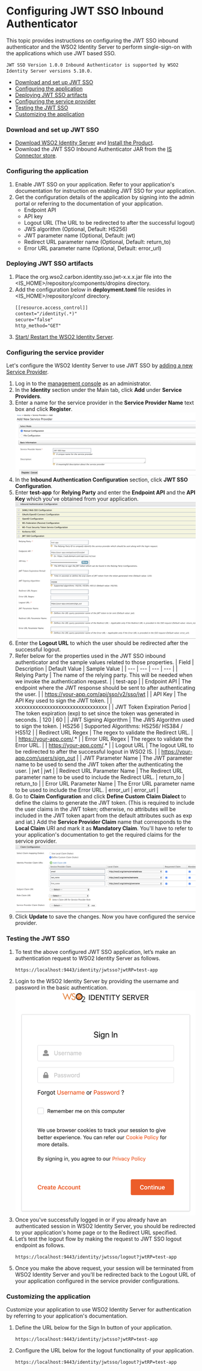 # Configuring JWT SSO Inbound Authenticator

This topic provides instructions on configuring the JWT SSO inbound authenticator and the WSO2 Identity Server 
to perform single-sign-on with the applications which use JWT based SSO.

````
JWT SSO Version 1.0.0 Inbound Authenticator is supported by WSO2 Identity Server versions 5.10.0. 
````

* [Download and set up JWT SSO](#download-and-set-up-jwt-sso)
* [Configuring the application](#configuring-the-application)
* [Deploying JWT SSO artifacts](#deploying-jwt-sso-artifacts)
* [Configuring the service provider](#configuring-the-service-provider)
* [Testing the JWT SSO](#testing-the-jwt-sso)
* [Customizing the application](#customizing-the-application)

### Download and set up JWT SSO

* [Download WSO2 Identity Server](https://wso2.com/identity-and-access-management) and
[Install the Product](https://is.docs.wso2.com/en/5.10.0/setup/installing-the-product).
* Download the JWT SSO Inbound Authenticator JAR from the 
[IS Connector store](https://github.com/mifrazmurthaja/identity-inbound-auth-jwtsso/releases).

### Configuring the application

1. Enable JWT SSO on your application. Refer to your application's documentation for instruction on enabling JWT SSO
 for your application.
2. Get the configuration details of the application by signing into the admin portal or referring to the
 documentation of your application.
    * Endpoint API
    * API key
    * Logout URL (The URL to be redirected to after the successful logout)
    * JWS algorithm (Optional, Default: HS256)
    * JWT parameter name (Optional, Default: jwt)
    * Redirect URL parameter name (Optional, Default: return_to)
    * Error URL parameter name (Optional, Default: error_url)

### Deploying JWT SSO artifacts

1. Place the org.wso2.carbon.identity.sso.jwt-x.x.x.jar file into the <IS_HOME>/repository/components/dropins
 directory.
2. Add the configuration below in **deployment.toml** file resides in <IS_HOME>/repository/conf directory.
    ````
    [[resource.access_control]]
    context="/identity(.*)"
    secure="false"
    http_method="GET"
    ````
3. [Start/ Restart the WSO2 Identity Server](https://is.docs.wso2.com/en/5.10.0/setup/running-the-product).

### Configuring the service provider

Let's configure the WSO2 Identity Server to use JWT SSO by
[adding a new Service Provider](https://is.docs.wso2.com/en/5.10.0/learn/adding-and-configuring-a-service-provider/).

1. Log in to the
[management console](https://is.docs.wso2.com/en/5.10.0/setup/getting-started-with-the-management-console/) as an
administrator.
2. In the **Identity** section under the Main tab, click **Add** under **Service Providers**.
3. Enter a name for the service provider in the **Service Provider Name** text box and click **Register**.
![Add New Service Provider](images/image1.png)
4. In the **Inbound Authentication Configuration** section, click **JWT SSO Configuration**.
5. Enter **test-app** for **Relying Party** and enter the **Endpoint API** and the **API Key** which you've
 obtained from your application.
![alt text](images/image2.png)
6. Enter the **Logout URL** to which the user should be redirected after the successful logout.
7. Refer below for the properties used in the JWT SSO inbound authenticator and the sample values related to those
 properties.
    | Field | Description | Default Value | Sample Value |
    | --- | --- | --- | --- |
    | Relying Party | The name of the relying party. This will be needed when we invoke the authentication request. |  | test-app |
    | Endpoint API | The endpoint where the JWT response should be sent to after authenticating the user. |  | https://your-app.com/api/sso/v2/sso/jwt |
    | API Key | The API Key used to sign the JWT token. |  | xxxxxxxxxxxxxxxxxxxxxxxxxxxxxxxx |
    | JWT Token Expiration Period | The token expiration (exp) to set since the token was generated in seconds. | 120 | 60 |
    | JWT Signing Algorithm | The JWS Algorithm used to sign the token. | HS256 | Supported Algorithms: HS256/ HS384 / HS512 |
    | Redirect URL Regex | The regex to validate the Redirect URL. |  | https://your-app.com/.* |
    | Error URL Regex | The regex to validate the Error URL. |  | https://your-app.com/.* |
    | Logout URL | The logout URL to be redirected to after the successful logout in WSO2 IS. |  | https://your-app.com/users/sign_out |
    | JWT Parameter Name | The JWT parameter name to be used to send the JWT token after the authenticating the user. | jwt | jwt |
    | Redirect URL Parameter Name | The Redirect URL parameter name to be used to include the Redirect URL. | return_to | return_to |
    | Error URL Parameter Name | The Error URL parameter name to be used to include the Error URL. | error_url | error_url |
8. Go to **Claim Configuration** and click **Define Custom Claim Dialect** to define the claims to generate the JWT
 token. (This is required to include the user claims in the JWT token; otherwise, no attributes will be included in
 the JWT token apart from the default attributes such as exp and iat.) Add the **Service Provider Claim** name that
 corresponds to the **Local Claim** URI and mark it as **Mandatory Claim**. You'll have to refer to your application's
 documentation to get the required claims for the service provider. 
![alt text](images/image3.png)
8. Click **Update** to save the changes. Now you have configured the service provider.

### Testing the JWT SSO

1. To test the above configured JWT SSO application, let’s make an authentication request to WSO2 Identity Server as
 follows.
    ````
    https://localhost:9443/identity/jwtsso?jwtRP=test-app
    ````
2. Login to the WSO2 Identity Server by providing the username and password in the basic authentication.
![alt text](images/image4.png)
3. Once you've successfully logged in or if you already have an authenticated session in WSO2 Identity Server, you
 should be redirected to your application's home page or to the Redirect URL specified.
4. Let’s test the logout flow by making the request to JWT SSO logout endpoint as follows.
    ````
    https://localhost:9443/identity/jwtsso/logout?jwtRP=test-app
    ````
5. Once you make the above request, your session will be terminated from WSO2 Identity Server and you'll be
 redirected back to the Logout URL of your application configured in the service provider configurations.
 
### Customizing the application

Customize your application to use WSO2 Identity Server for authentication by referring to your application's
 documentation.
 
1. Define the URL below for the Sign In button of your application.
    ````
    https://localhost:9443/identity/jwtsso?jwtRP=test-app
    ````
2. Configure the URL below for the logout functionality of your application.
    ````
    https://localhost:9443/identity/jwtsso/logout?jwtRP=test-app
    ````